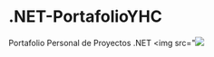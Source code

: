 # .NET-PortafolioYHC
Portafolio Personal de Proyectos .NET
<img src="<img src="https://github.com/yhorta/.NET-PortafolioYHC/net.png">

